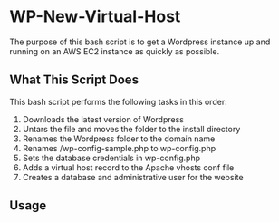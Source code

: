 # WP-New-Virtual-Host
The purpose of this bash script is to get a Wordpress instance up and running on an AWS EC2 instance as quickly as possible.

## What This Script Does

This bash script performs the following tasks in this order:

1. Downloads the latest version of Wordpress
2. Untars the file and moves the folder to the install directory
3. Renames the Wordpress folder to the domain name
4. Renames <domain-name>/wp-config-sample.php to wp-config.php
5. Sets the database credentials in wp-config.php
6. Adds a virtual host record to the Apache vhosts conf file
7. Creates a database and administrative user for the website

## Usage
